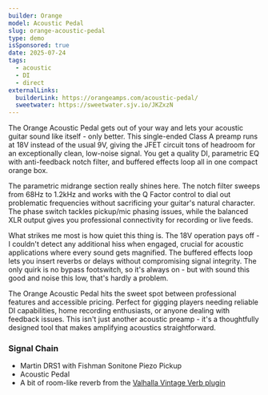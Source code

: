 ```yaml
---
builder: Orange
model: Acoustic Pedal
slug: orange-acoustic-pedal
type: demo
isSponsored: true
date: 2025-07-24
tags:
  - acoustic
  - DI
  - direct
externalLinks:
  builderLink: https://orangeamps.com/acoustic-pedal/
  sweetwater: https://sweetwater.sjv.io/JKZxzN
---
```


The Orange Acoustic Pedal gets out of your way and lets your acoustic guitar sound like itself - only better. This single-ended Class A preamp runs at 18V instead of the usual 9V, giving the JFET circuit tons of headroom for an exceptionally clean, low-noise signal. You get a quality DI, parametric EQ with anti-feedback notch filter, and buffered effects loop all in one compact orange box.

The parametric midrange section really shines here. The notch filter sweeps from 68Hz to 1.2kHz and works with the Q Factor control to dial out problematic frequencies without sacrificing your guitar's natural character. The phase switch tackles pickup/mic phasing issues, while the balanced XLR output gives you professional connectivity for recording or live feeds.

What strikes me most is how quiet this thing is. The 18V operation pays off - I couldn't detect any additional hiss when engaged, crucial for acoustic applications where every sound gets magnified. The buffered effects loop lets you insert reverbs or delays without compromising signal integrity. The only quirk is no bypass footswitch, so it's always on - but with sound this good and noise this low, that's hardly a problem.

The Orange Acoustic Pedal hits the sweet spot between professional features and accessible pricing. Perfect for gigging players needing reliable DI capabilities, home recording enthusiasts, or anyone dealing with feedback issues. This isn't just another acoustic preamp - it's a thoughtfully designed tool that makes amplifying acoustics straightforward.

### Signal Chain

- Martin DRS1 with Fishman Sonitone Piezo Pickup
- Acoustic Pedal
- A bit of room-like reverb from the [Valhalla Vintage Verb plugin](https://valhalladsp.com/shop/reverb/valhalla-vintage-verb/)
